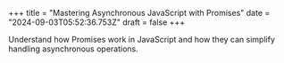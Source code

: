 +++
title = "Mastering Asynchronous JavaScript with Promises"
date = "2024-09-03T05:52:36.753Z"
draft = false
+++

  Understand how Promises work in JavaScript and how they can simplify handling asynchronous operations.
        